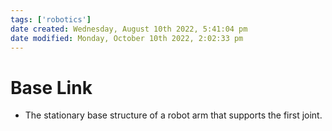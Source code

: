 ```yaml
---
tags: ['robotics']
date created: Wednesday, August 10th 2022, 5:41:04 pm
date modified: Monday, October 10th 2022, 2:02:33 pm
---
```


# Base Link
- The stationary base structure of a robot arm that supports the first joint.



